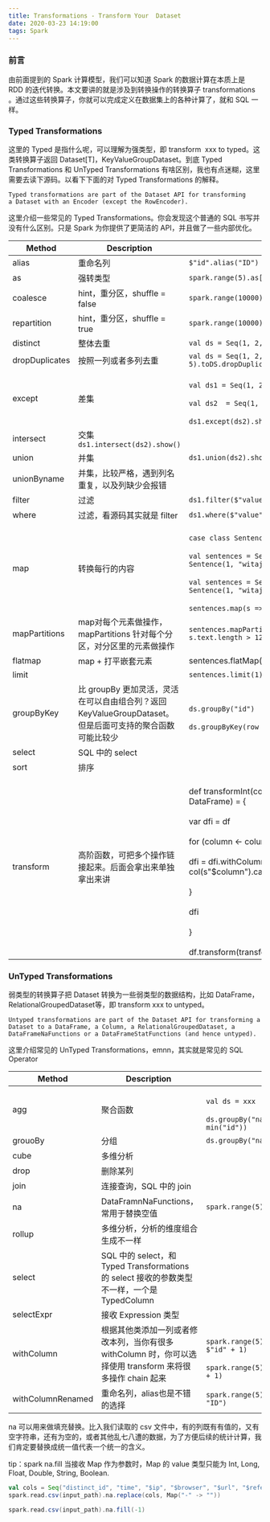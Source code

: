 ```yaml
---
title: Transformations - Transform Your  Dataset
date: 2020-03-23 14:19:00
tags: Spark
---
```


### 前言
由前面提到的 Spark 计算模型，我们可以知道 Spark 的数据计算在本质上是 RDD 的迭代转换。本文要讲的就是涉及到转换操作的转换算子 transformations 。通过这些转换算子，你就可以完成定义在数据集上的各种计算了，就和 SQL 一样。
<!--more-->

### Typed Transformations
这里的 Typed 是指什么呢，可以理解为强类型，即 transform  xxx to typed。这类转换算子返回 Dataset[T]，KeyValueGroupDataset。到底 Typed Transformations 和 UnTyped Transformations 有啥区别，我也有点迷糊，这里需要去读下源码。以看下下面的对 Typed Transformations 的解释。
```
Typed transformations are part of the Dataset API for transforming a Dataset with an Encoder (except the RowEncoder).
```
这里介绍一些常见的 Typed Transformations。你会发现这个普通的 SQL 书写并没有什么区别。只是 Spark 为你提供了更简洁的 API，并且做了一些内部优化。

|Method	|Description	|Example|
|-------|------------|-------|
|alias	|重命名列	 | `$"id".alias("ID")`|
|as	| 强转类型| `spark.range(5).as[String]`|
|coalesce	|hint，重分区，shuffle = false	|`spark.range(10000).coalesce(2).explain(true)`|
|repartition	|hint，重分区，shuffle = true	| `spark.range(10000).repartition(1).explain(true)` |
|distinct	|整体去重	 | `val ds = Seq(1, 2, 3, 2, 5).toDS.distinct()`|
|dropDuplicates	|按照一列或者多列去重	|`val ds = Seq(1, 2, 3, 2, 5).toDS.dropDuplicates("id")`|
|except	|差集	| <br>`val ds1 = Seq(1, 2, 3, 2, 5).toDS`</br><br>`val ds2  = Seq(1, 2, 6, 7, 8).toDS`</br><br>`ds1.except(ds2).show()`</br>|
|intersect	|交集 	`ds1.intersect(ds2).show()`|
|union	|并集	|`ds1.union(ds2).show()`|
|unionByname	|并集，比较严格，遇到列名重复，以及列缺少会报错| |	
|filter	|过滤	|`ds1.filter($"value" === 2)`|
|where	|过滤，看源码其实就是 filter	|`ds1.where($"value" === 2)`|
|map	|转换每行的内容|<br>`case class Sentence(id: Long, text: String)`</br><br>`val sentences = Seq(Sentence(0, "hello world"), Sentence(1, "witaj swiecie")).toDS`</br><br>`val sentences = Seq(Sentence(0, "hello world"), Sentence(1, "witaj swiecie")).toDS`</br><br>`sentences.map(s => s.text.length > 12).show()`</br>|	
|mapPartitions	|map对每个元素做操作，mapPartitions 针对每个分区，对分区里的元素做操作 |`sentences.mapPartitions(it => it.map(s => s.text.length > 12)).show()`|
|flatmap	|map + 打平嵌套元素|	sentences.flatMap(s => s.text.split("\\s+")).show()|
|limit	| | `sentences.limit(1)`|
|groupByKey	|比 groupBy 更加灵活，灵活在可以自由组合列？返回 KeyValueGroupDataset。但是后面可支持的聚合函数可能比较少	| <br>`ds.groupBy("id")`</br><br>`ds.groupByKey(row => {row.getString(0)})`</br> |
|select	|SQL 中的 select	||
|sort	|排序	||
|transform	|高阶函数，可把多个操作链接起来。后面会拿出来单独拿出来讲|<br>def transformInt(columns: Seq[String])(df: DataFrame) = {</br><br>  var dfi = df</br> <br>  for (column <- columns) {</br><br>    dfi = dfi.withColumn(column, col(s"$column").cast("int"))</br><br>  }</br><br>  dfi</br><br>}</br><br>df.transform(transformInt(Seq("id", "revenue")))</br>|

### UnTyped Transformations
弱类型的转换算子把 Dataset 转换为一些弱类型的数据结构，比如 DataFrame，RelationalGroupedDataset等，即 transform xxx to untyped。
```
Untyped transformations are part of the Dataset API for transforming a Dataset to a DataFrame, a Column, a RelationalGroupedDataset, a DataFrameNaFunctions or a DataFrameStatFunctions (and hence untyped).
```
这里介绍常见的 UnTyped Transformations，emnn，其实就是常见的 SQL Operator

|Method	|Description |	Example|
|------|-----------|--------|
|agg	|聚合函数	| <br>`val ds = xxx`</br><br>`ds.groupBy("name").agg(sum("score"), min("id"))`</br>|
|grouoBy|	分组|`ds.groupBy("name").count()`|
|cube|	多维分析	| |
|drop|	删除某列	| |
|join|	连接查询，SQL 中的 join| |	
|na|	DataFramnNaFunctions，常用于替换空值	| `spark.range(5).na` |
|rollup	|多维分析，分析的维度组合生成不一样	 | |
|select|	SQL 中的 select，和 Typed Transformations 的 select 接收的参数类型不一样，一个是  TypedColumn	| |
|selectExpr	|接收 Expression 类型	 | |
|withColumn|	根据其他类添加一列或者修改本列，当你有很多 withColumn 时，你可以选择使用 transform 来将很多操作 chain 起来	 |<br>`spark.range(5).withColumn("idPlus", $"id" + 1)`</br><br>`spark.range(5).withColumn("id", $"id" + 1)`</br>
|withColumnRenamed	|重命名列，alias也是不错的选择	| `spark.range(5).withColumnRenamed("id", "ID")`|

na 可以用来做填充替换。比入我们读取的 csv 文件中，有的列既有有值的，又有空字符串，还有为空的，或者其他乱七八遭的数据，为了方便后续的统计计算，我们肯定要替换成统一值代表一个统一的含义。

tip：spark na.fill 当接收 Map 作为参数时，Map 的 value 类型只能为 Int, Long, Float, Double, String, Boolean.

```scala
val cols = Seq("distinct_id", "time", "$ip", "$browser", "$url", "$referrer")
spark.read.csv(input_path).na.replace(cols, Map("-" -> ""))

spark.read.csv(input_path).na.fill(-1)
```



